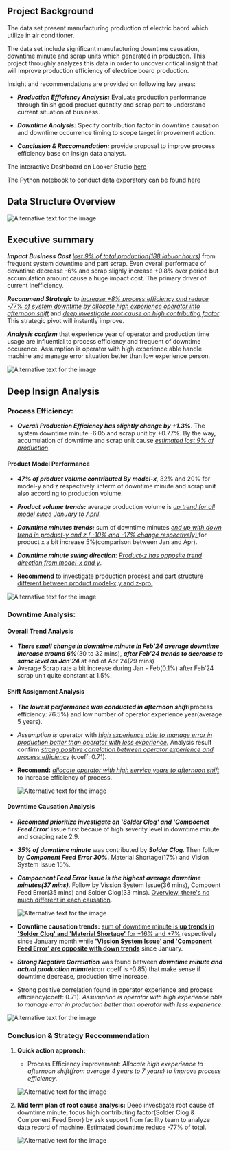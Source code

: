 ## Project Background

The data set present manufacturing production of electric baord which utilize in air conditioner.

The data set include significant manufacturing downtime causation, downtime minute and scrap units which generated in production. This project throughly analyzes this data in order to uncover critical insight that will improve production efficiency of electrice board production.

Insight and recommendations are provided on following key areas:
- _**Production Efficiency Analysis:**_ Evaluate production performance through finish good product quantity and scrap part to understand current situation of business.
  
- _**Downtime Analysis:**_ Specify contribution factor in downtime causation and downtime occurrence timing to scope target improvement action.
  
- _**Conclusion & Reccomendation:**_ provide proposal to improve process efficiency base on insign data analyst.

The interactive Dashboard on Looker Studio [here](https://lookerstudio.google.com/reporting/2a0fc818-fa97-45bd-be10-1f432d9c6183)
  
The Python notebook to conduct data exporatory can be found [here](https://github.com/Pakawat2878/Manufacturing-Downtime-Analysis/blob/main/EDA_downtime.pdf)


## Data Structure Overview
![Alternative text for the image](https://github.com/Pakawat2878/Manufacturing-Downtime-Analysis/blob/main/ER%20Diagram.png)

## Executive summary

_**Impact Business Cost**_ _<ins>lost 9% of total production(188 labuor hours)</ins>_ from frequent system downtime and part scrap. 
Even overall performace of downtime decrease -6% and scrap slighly increase +0.8% over period but accumulation amount cause a huge impact cost. The primary driver of current inefficiency.

_**Recommend Strategic**_ to <ins>_increase +8% process efficiency and reduce -77% of system downtime_</ins>  _<ins>by allocate high experience operator into afternoon shift</ins>_ and _<ins>deep investigate root cause on high contributing factor</ins>_. This strategic pivot will instantly improve.

_**Analysis confirm**_ that experience year of operator and production time usage are influential to process efficiency and frequent of downtime occurence. Assumption is operator with high experience able handle machine and manage error situation better than low experience person.

![Alternative text for the image](https://github.com/Pakawat2878/Manufacturing-Downtime-Analysis/blob/main/Manufacturing%20KPI.png)

## Deep Insign Analysis

### Process Efficiency:
- **_Overall Production Efficiency has slightly change by +1.3%_**. The system downtime minute -6.05 and scrap unit by +0.77%. By the way, accumulation of downtime and scrap unit cause <ins>_estimated lost 9% of production_</ins>.
  
#### Product Model Performance
- **_47% of product volume contributed By model-x_**, 32% and 20% for model-y and z respectively. interm of downtime minute and scrap unit also according to production volume.
- **_Product volume trends:_** average production volume is _<ins>up trend for all model since January to April</ins>_.
- **_Downtime minutes trends:_** sum of downtime minutes _<ins>end up with down trend in product-y and z ( -10% and -17% change respectively) </ins>_ for product x a bit increase 5%(comparison between Jan and Apr).
  
- **_Downtime minute swing direction_**: _<ins>Product-z has opposite trend direction from model-x and y</ins>_.
- **Recommend** to <ins>investigate production process and part structure different between product model-x,y and z-pro.</ins>

![Alternative text for the image](https://github.com/Pakawat2878/Manufacturing-Downtime-Analysis/blob/main/Product%20performance.png)


### Downtime Analysis:
#### Overall Trend Analysis
- _**There small change in downtime minute in Feb'24 average downtime increase around 6%**_(30 to 32 mins), _**after Feb'24 trends to decrease to same level as Jan'24**_ at end of Apr'24(29 mins)
- Average Scrap rate a bit increase during Jan - Feb(0.1%) after Feb'24 scrap unit quite constant at 1.5%.

#### Shift Assignment Analysis
- _**The lowest performance was conducted in afternoon shift**_(process efficiency: 76.5%) and low number of operator experience year(average 5 years).
- _Assumption is_ operator with _<ins>high experience able to manage error in production better than operator with less experience.</ins>_ Analysis result confirm _<ins>strong positive correlation between operator experience and process efficiency</ins>_ (coeff: 0.71). 
- **Recomend:** <ins>_allocate operator with high service years to afternoon shift_</ins> to increase efficiency of process.

  
     ![Alternative text for the image](https://github.com/Pakawat2878/Manufacturing-Downtime-Analysis/blob/main/Process%20Efficiency.png)

#### Downtime Causation Analysis
- **_Recomend prioritize investigate on 'Solder Clog' and 'Compoenet Feed Error'_** issue first becaue of high severity level in downtime minute and scraping rate 2.9.
- **_35% of downtime minute_** was contributed by **_Solder Clog_**. Then follow by _**Component Feed Error 30%**_. Material Shortage(17%) and Vision System Issue 15%.
- **_Compoenent Feed Error issue is the highest average downtime minutes(37 mins)_**. Follow by Vission System Issue(36 mins), Compoent Feed Error(35 mins) and Solder Clog(33 mins). <ins>Overview, there's no much different in each causation</ins>.

    ![Alternative text for the image](https://github.com/Pakawat2878/Manufacturing-Downtime-Analysis/blob/main/Downtime%20causation%20contribution.png)

- **Downtime causation trends:** <ins>sum of downtime minute is **up trends in 'Solder Clog' and 'Material Shortage'** for +16% and +7%</ins> respectively since January month while <ins>**'Vission System Issue' and 'Component Feed Error' are opposite with down trends**</ins> since January.
- **_Strong Negative Correlation_** was found between _**downtime minute and actual production minute**_(corr coeff is -0.85) that make sense if downtime decrease, production time increase.
- Strong positive correlation found in operator experience and process efficiency(coeff: 0.71). _Assumption is operator with high experience able to manage error in production better than operator with less experience_.

![Alternative text for the image](https://github.com/Pakawat2878/Manufacturing-Downtime-Analysis/blob/main/Significant%20correlation.png)


### **Conclusion & Strategy Reccommendation**
1. **Quick action approach:**
   - Process Efficiency improvement: _Allocate high exeperience to afternoon shift(from average 4 years to 7 years) to improve process efficiency_.


    ![Alternative text for the image](https://github.com/Pakawat2878/Manufacturing-Downtime-Analysis/blob/main/Strategic%20increase%20efficiency.png)
  
2. **Mid term plan of root cause analysis:** Deep investigate root cause of downtime minute, focus high contributing factor(Solder Clog & Component Feed Error) by ask support from facility team to analyze data record of machine. Estimated downtime reduce -77% of total.

    ![Alternative text for the image](https://github.com/Pakawat2878/Manufacturing-Downtime-Analysis/blob/main/Downtime%20causation%20priority.png)

